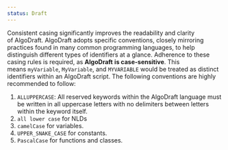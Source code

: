 ```yaml
---
status: Draft
---
```

Consistent casing significantly improves the readability and clarity of AlgoDraft. AlgoDraft adopts specific conventions, closely mirroring practices found in many common programming languages, to help distinguish different types of identifiers at a glance. Adherence to these casing rules is required, as **AlgoDraft** **is case-sensitive**. This means `myVariable`, `MyVariable`, and `MYVARIABLE` would be treated as distinct identifiers within an AlgoDraft script. The following conventions are highly recommended to follow:

1. `ALLUPPERCASE`: All reserved keywords within the AlgoDraft language must be written in all uppercase letters with no delimiters between letters within the keyword itself.
2. `all lower case` for NLDs
3. `camelCase` for variables.
4. `UPPER_SNAKE_CASE` for constants.
5. `PascalCase` for functions and classes.
